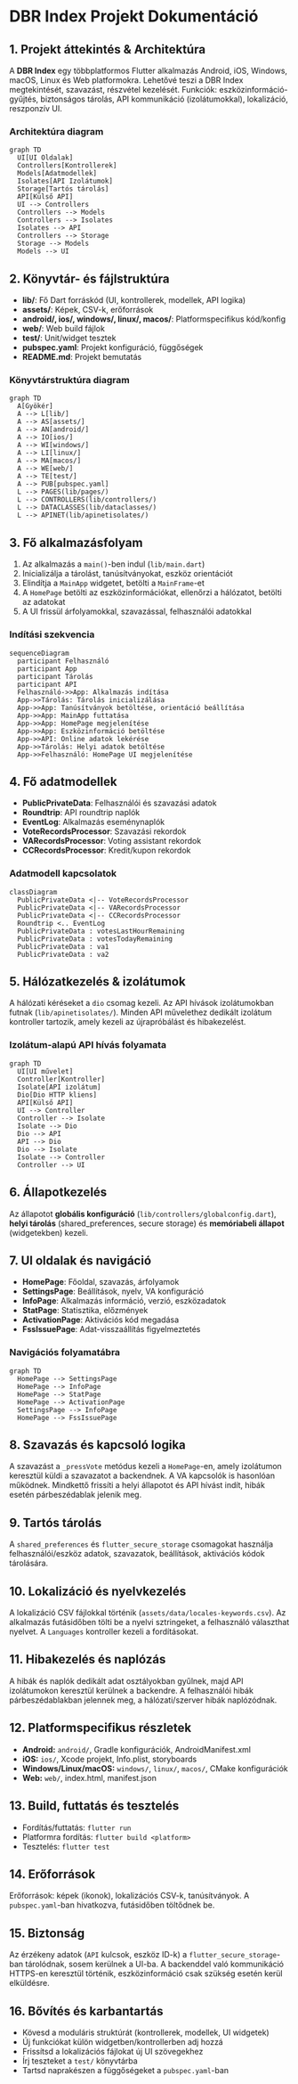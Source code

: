 # DBR Index Projekt Dokumentáció

## 1. Projekt áttekintés & Architektúra

A **DBR Index** egy többplatformos Flutter alkalmazás Android, iOS, Windows, macOS, Linux és Web platformokra. Lehetővé teszi a DBR Index megtekintését, szavazást, részvétel kezelését. Funkciók: eszközinformáció-gyűjtés, biztonságos tárolás, API kommunikáció (izolátumokkal), lokalizáció, reszponzív UI.

### Architektúra diagram

```mermaid
graph TD
  UI[UI Oldalak]
  Controllers[Kontrollerek]
  Models[Adatmodellek]
  Isolates[API Izolátumok]
  Storage[Tartós tárolás]
  API[Külső API]
  UI --> Controllers
  Controllers --> Models
  Controllers --> Isolates
  Isolates --> API
  Controllers --> Storage
  Storage --> Models
  Models --> UI
```

## 2. Könyvtár- és fájlstruktúra

- **lib/**: Fő Dart forráskód (UI, kontrollerek, modellek, API logika)
- **assets/**: Képek, CSV-k, erőforrások
- **android/, ios/, windows/, linux/, macos/**: Platformspecifikus kód/konfig
- **web/**: Web build fájlok
- **test/**: Unit/widget tesztek
- **pubspec.yaml**: Projekt konfiguráció, függőségek
- **README.md**: Projekt bemutatás

### Könyvtárstruktúra diagram

```mermaid
graph TD
  A[Gyökér]
  A --> L[lib/]
  A --> AS[assets/]
  A --> AN[android/]
  A --> IO[ios/]
  A --> WI[windows/]
  A --> LI[linux/]
  A --> MA[macos/]
  A --> WE[web/]
  A --> TE[test/]
  A --> PUB[pubspec.yaml]
  L --> PAGES(lib/pages/)
  L --> CONTROLLERS(lib/controllers/)
  L --> DATACLASSES(lib/dataclasses/)
  L --> APINET(lib/apinetisolates/)
```

## 3. Fő alkalmazásfolyam

1. Az alkalmazás a `main()`-ben indul (`lib/main.dart`)
2. Inicializálja a tárolást, tanúsítványokat, eszköz orientációt
3. Elindítja a `MainApp` widgetet, betölti a `MainFrame`-et
4. A `HomePage` betölti az eszközinformációkat, ellenőrzi a hálózatot, betölti az adatokat
5. A UI frissül árfolyamokkal, szavazással, felhasználói adatokkal

### Indítási szekvencia

```mermaid
sequenceDiagram
  participant Felhasználó
  participant App
  participant Tárolás
  participant API
  Felhasználó->>App: Alkalmazás indítása
  App->>Tárolás: Tárolás inicializálása
  App->>App: Tanúsítványok betöltése, orientáció beállítása
  App->>App: MainApp futtatása
  App->>App: HomePage megjelenítése
  App->>App: Eszközinformáció betöltése
  App->>API: Online adatok lekérése
  App->>Tárolás: Helyi adatok betöltése
  App->>Felhasználó: HomePage UI megjelenítése
```

## 4. Fő adatmodellek

- **PublicPrivateData**: Felhasználói és szavazási adatok
- **Roundtrip**: API roundtrip naplók
- **EventLog**: Alkalmazás eseménynaplók
- **VoteRecordsProcessor**: Szavazási rekordok
- **VARecordsProcessor**: Voting assistant rekordok
- **CCRecordsProcessor**: Kredit/kupon rekordok

### Adatmodell kapcsolatok

```mermaid
classDiagram
  PublicPrivateData <|-- VoteRecordsProcessor
  PublicPrivateData <|-- VARecordsProcessor
  PublicPrivateData <|-- CCRecordsProcessor
  Roundtrip <.. EventLog
  PublicPrivateData : votesLastHourRemaining
  PublicPrivateData : votesTodayRemaining
  PublicPrivateData : va1
  PublicPrivateData : va2
```

## 5. Hálózatkezelés & izolátumok

A hálózati kéréseket a `dio` csomag kezeli. Az API hívások izolátumokban futnak (`lib/apinetisolates/`). Minden API művelethez dedikált izolátum kontroller tartozik, amely kezeli az újrapróbálást és hibakezelést.

### Izolátum-alapú API hívás folyamata

```mermaid
graph TD
  UI[UI művelet]
  Controller[Kontroller]
  Isolate[API izolátum]
  Dio[Dio HTTP kliens]
  API[Külső API]
  UI --> Controller
  Controller --> Isolate
  Isolate --> Dio
  Dio --> API
  API --> Dio
  Dio --> Isolate
  Isolate --> Controller
  Controller --> UI
```

## 6. Állapotkezelés

Az állapotot **globális konfiguráció** (`lib/controllers/globalconfig.dart`), **helyi tárolás** (shared_preferences, secure storage) és **memóriabeli állapot** (widgetekben) kezeli.

## 7. UI oldalak és navigáció

- **HomePage**: Főoldal, szavazás, árfolyamok
- **SettingsPage**: Beállítások, nyelv, VA konfiguráció
- **InfoPage**: Alkalmazás információ, verzió, eszközadatok
- **StatPage**: Statisztika, előzmények
- **ActivationPage**: Aktivációs kód megadása
- **FssIssuePage**: Adat-visszaállítás figyelmeztetés

### Navigációs folyamatábra

```mermaid
graph TD
  HomePage --> SettingsPage
  HomePage --> InfoPage
  HomePage --> StatPage
  HomePage --> ActivationPage
  SettingsPage --> InfoPage
  HomePage --> FssIssuePage
```

## 8. Szavazás és kapcsoló logika

A szavazást a `_pressVote` metódus kezeli a `HomePage`-en, amely izolátumon keresztül küldi a szavazatot a backendnek. A VA kapcsolók is hasonlóan működnek. Mindkettő frissíti a helyi állapotot és API hívást indít, hibák esetén párbeszédablak jelenik meg.

## 9. Tartós tárolás

A `shared_preferences` és `flutter_secure_storage` csomagokat használja felhasználói/eszköz adatok, szavazatok, beállítások, aktivációs kódok tárolására.

## 10. Lokalizáció és nyelvkezelés

A lokalizáció CSV fájlokkal történik (`assets/data/locales-keywords.csv`). Az alkalmazás futásidőben tölti be a nyelvi sztringeket, a felhasználó választhat nyelvet. A `Languages` kontroller kezeli a fordításokat.

## 11. Hibakezelés és naplózás

A hibák és naplók dedikált adat osztályokban gyűlnek, majd API izolátumokon keresztül kerülnek a backendre. A felhasználói hibák párbeszédablakban jelennek meg, a hálózati/szerver hibák naplózódnak.

## 12. Platformspecifikus részletek

- **Android:** `android/`, Gradle konfigurációk, AndroidManifest.xml
- **iOS:** `ios/`, Xcode projekt, Info.plist, storyboards
- **Windows/Linux/macOS:** `windows/`, `linux/`, `macos/`, CMake konfigurációk
- **Web:** `web/`, index.html, manifest.json

## 13. Build, futtatás és tesztelés

- Fordítás/futtatás: `flutter run`
- Platformra fordítás: `flutter build <platform>`
- Tesztelés: `flutter test`

## 14. Erőforrások

Erőforrások: képek (ikonok), lokalizációs CSV-k, tanúsítványok. A `pubspec.yaml`-ban hivatkozva, futásidőben töltődnek be.

## 15. Biztonság

Az érzékeny adatok (`API` kulcsok, eszköz ID-k) a `flutter_secure_storage`-ban tárolódnak, sosem kerülnek a UI-ba. A backenddel való kommunikáció HTTPS-en keresztül történik, eszközinformáció csak szükség esetén kerül elküldésre.

## 16. Bővítés és karbantartás

- Kövesd a moduláris struktúrát (kontrollerek, modellek, UI widgetek)
- Új funkciókat külön widgetben/kontrollerben adj hozzá
- Frissítsd a lokalizációs fájlokat új UI szövegekhez
- Írj teszteket a `test/` könyvtárba
- Tartsd naprakészen a függőségeket a `pubspec.yaml`-ban